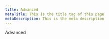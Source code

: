 ```yaml
---
title: Advanced
metaTitle: This is the title tag of this page
metaDescription: This is the meta description
---
```


Advanced
